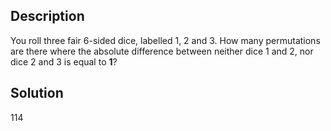 ## **Description**

You roll three fair 6-sided dice, labelled 1, 2 and 3. 
How many permutations are there where the absolute difference between neither dice 1 and 2, nor dice 2 and 3 is equal to **1**?

## **Solution**

114
